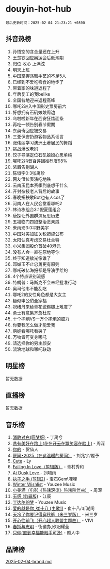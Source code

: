 # douyin-hot-hub

`最后更新时间：2025-02-04 21:23:21 +0800`

## 抖音热榜

1. 孙悟空的含金量还在上升
1. 王楚钦回应奥运会后低潮期
1. 归位 收心 上满弦
1. 明天上班
1. 中国掌握荡蟹手艺的不足5人
1. 已经到不爱吃零食的地步了
1. 带着家的味道返程了
1. 年后复工的我belike
1. 全国各地迎来返程高峰
1. 哪吒2进入中国影史票房前六
1. 好想拥有石矶娘娘周边
1. 乌啦啦新年在西安狂炫面条
1. 再吃一顿告别春节假期
1. 东契奇回应被交易
1. 三亚保安扔游客物品系谣言
1. 张伟丽学习澳洲土著居民的舞蹈
1. 挑战爆改老妈
1. 饺子导演定位石矶娘娘心思单纯
1. 哪吒2抖音百评团推荐度98%
1. 浓眉告别湖人
1. 陈垣宇0:3张禹珍
1. 网友借位表演吃地铁
1. 云南玉昆本赛季到底想干什么
1. 开封杂技老人背后的故事
1. 春晚扭秧歌Bot也有人cos了
1. 河南人在人民会堂看哪吒2
1. 林诗栋组合3:1倪夏莲组合
1. 唐探让外国群演反思历史
1. 五福临门四娘整治恶亲戚
1. 朱雨玲3:0平野美宇
1. 中国对美加征关税措施公布
1. 太阳认真考虑交易杜兰特
1. 小米集团股价首破40港元
1. 没有人会一直在原地等你
1. 终于知道敖光像谁了
1. 邓婵玉不止忠勇更有原则
1. 哪吒破亿海报都是导演手绘的
1. 4个特点识别流感
1. 特朗普：马斯克不会未经批准行动
1. 奥司他韦不能乱吃
1. 哪吒2的女性角色都是大女主
1. 疑似申公豹全家福
1. 祝绪丹来给青花瓷踢腿上难度了
1. 勇士有意集齐詹杜库
1. 十个摔炮VS一万个摔炮的威力
1. 你要我怎么做才能爱我
1. 萌娃看哪吒看哭了
1. 万物皆可变身哪吒
1. 请选择你的男主颜安
1. 流浪地球和哪吒联动

## 明星榜

暂无数据

## 直播榜

暂无数据

## 音乐榜

1. [消散对白(圆梦版)](https://sf5-hl-cdn-tos.douyinstatic.com/obj/tos-cn-ve-2774/og4jB5I5IizzoZVAAAzWgBMAsMDWoArfwBOiFs) - 丁禹兮
1. [总有美好在路上(花在开云在飘笑容在脸上)](https://sf5-hl-cdn-tos.douyinstatic.com/obj/tos-cn-ve-2774/oU5u7NwtfBIvaNhoQBszOvAlRiAoiWAVVyBMq4) - 周深
1. [你的](https://sf3-cdn-tos.douyinstatic.com/obj/tos-cn-ve-2774/oYuIeKf42jB7sEV6B2upMdpYAgfrQWj0FeRegh) - 贺仙人
1. [房间•2025（在这温暖的房间）](https://sf5-hl-cdn-tos.douyinstatic.com/obj/tos-cn-ve-2774/oMzJcnT8BgIetASeBfwfEeBQVNfACiCifhfZP7g) - 刘兆宇/覆予
1. [Cute](https://sf5-hl-cdn-tos.douyinstatic.com/obj/tos-cn-ve-2774/o4IbIzHWKAAB4wsS5qMBRiiAlEBGTpQRNfFvuo) - Ly
1. [Falling In Love（剪辑版）](https://sf5-hl-cdn-tos.douyinstatic.com/obj/tos-cn-ve-2774/o8ajpA8zzgBPahbBIO8AcKGBLJezFCRd1wfP9f) - 青村秀和
1. [ At Dusk  Love ](https://sf5-hl-cdn-tos.douyinstatic.com/obj/tos-cn-ve-2774/o8CrpCf5CaYgI4ZrtQgMQAFEfuGqNnRSDQAPBc) - 刘嗨雨
1. [执子之手 (剪辑2)](https://sf5-hl-cdn-tos.douyinstatic.com/obj/tos-cn-ve-2774/oUoZLQjCc31XzqsBnBQUNgeKtYPBcgbFDwtfcu) - 宝石Gem\哩哩
1. [Winter Wishlist](https://sf5-hl-cdn-tos.douyinstatic.com/obj/tos-cn-ve-2774/oIIgUOeamCFCVAzxN6MFRLIBlLGpUqQxeeHrLE) - Youzee Music
1. [小美满（电影《热辣滚烫》热辣陪伴曲）](https://sf5-hl-cdn-tos.douyinstatic.com/obj/tos-cn-ve-2774/o0GAn2lSgfZIDUgtevCGDQYnFg4CwnrBaxbTZL) - 周深
1. [无感 (剪辑版)](https://sf5-hl-cdn-tos.douyinstatic.com/obj/tos-cn-ve-2774/o0eIsUzJBDlQaQFC5OFlgbMEZC1TFYBftOBn6p) - 江辰
1. [丁达尔的梦](https://sf5-hl-cdn-tos.douyinstatic.com/obj/tos-cn-ve-2774/oMU3WirUZBVQkAC9ccG5P2IQirziZM2RTInUY) - Youzee Music
1. [爱的就是你_崔十八 (主歌1)](https://sf5-hl-cdn-tos.douyinstatic.com/obj/tos-cn-ve-2774/oI5BO5DhFZ6UTcNCnZaOCBLtZ7WIMQGfgnXf5E) - 崔十八/听潮阁
1. [天冷了你要记得穿秋裤（米三岁版）](https://sf5-hl-cdn-tos.douyinstatic.com/obj/tos-cn-ve-2774/oQlIwVIDWiZ6BQilAorS7MA0AgCkQDvcZAdm1) - 米三岁
1. [开心往前飞（开心超人联盟主题曲）](https://sf5-hl-cdn-tos.douyinstatic.com/obj/tos-cn-ve-2774/9d8fb7c82cf1421fb93a9fe925275e0a) - VIVI
1. [春娇与志明](https://sf5-hl-cdn-tos.douyinstatic.com/obj/tos-cn-ve-2774/e530d8fceb7044b39707d7f9ff54add1) - 街道办,欧阳耀莹
1. [只你(直到幸福能触手可及)](https://sf5-hl-cdn-tos.douyinstatic.com/obj/tos-cn-ve-2774/o0lBkRDzFTeaVSUz3ZZSCBVtZ5DIMQGfgmEAuE) - 颜人中

## 品牌榜

[2025-02-04-brand.md](2025-02-04-brand.md)
